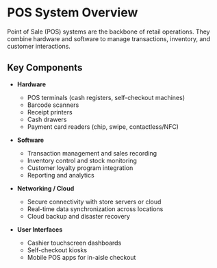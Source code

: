 # POS System Overview

Point of Sale (POS) systems are the backbone of retail operations. They combine hardware and software to manage transactions, inventory, and customer interactions.

## Key Components

- **Hardware**
  - POS terminals (cash registers, self-checkout machines)
  - Barcode scanners
  - Receipt printers
  - Cash drawers
  - Payment card readers (chip, swipe, contactless/NFC)

- **Software**
  - Transaction management and sales recording
  - Inventory control and stock monitoring
  - Customer loyalty program integration
  - Reporting and analytics

- **Networking / Cloud**
  - Secure connectivity with store servers or cloud
  - Real-time data synchronization across locations
  - Cloud backup and disaster recovery

- **User Interfaces**
  - Cashier touchscreen dashboards
  - Self-checkout kiosks
  - Mobile POS apps for in-aisle checkout
